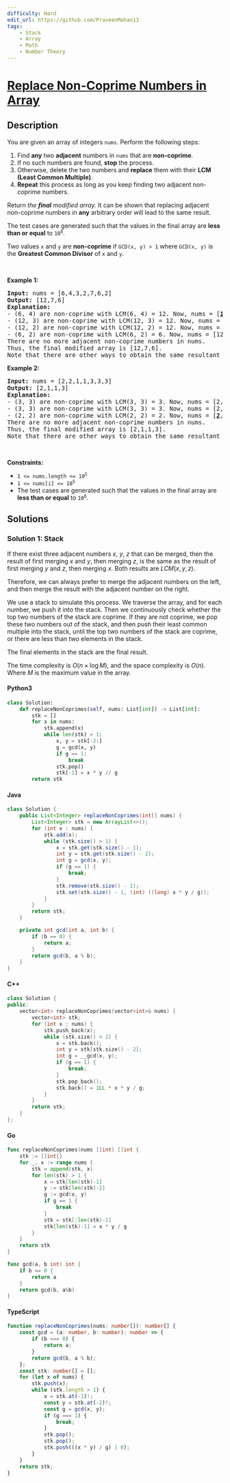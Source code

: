 ```yaml
---
difficulty: Hard
edit_url: https://github.com/PraveenMohan13
tags:
    - Stack
    - Array
    - Math
    - Number Theory
---
```


<!-- problem:start -->

# [Replace Non-Coprime Numbers in Array](https://leetcode.com/problems/replace-non-coprime-numbers-in-array)


## Description

<!-- description:start -->

<p>You are given an array of integers <code>nums</code>. Perform the following steps:</p>

<ol>
	<li>Find <strong>any</strong> two <strong>adjacent</strong> numbers in <code>nums</code> that are <strong>non-coprime</strong>.</li>
	<li>If no such numbers are found, <strong>stop</strong> the process.</li>
	<li>Otherwise, delete the two numbers and <strong>replace</strong> them with their <strong>LCM (Least Common Multiple)</strong>.</li>
	<li><strong>Repeat</strong> this process as long as you keep finding two adjacent non-coprime numbers.</li>
</ol>

<p>Return <em>the <strong>final</strong> modified array.</em> It can be shown that replacing adjacent non-coprime numbers in <strong>any</strong> arbitrary order will lead to the same result.</p>

<p>The test cases are generated such that the values in the final array are <strong>less than or equal</strong> to <code>10<sup>8</sup></code>.</p>

<p>Two values <code>x</code> and <code>y</code> are <strong>non-coprime</strong> if <code>GCD(x, y) &gt; 1</code> where <code>GCD(x, y)</code> is the <strong>Greatest Common Divisor</strong> of <code>x</code> and <code>y</code>.</p>

<p>&nbsp;</p>
<p><strong class="example">Example 1:</strong></p>

<pre>
<strong>Input:</strong> nums = [6,4,3,2,7,6,2]
<strong>Output:</strong> [12,7,6]
<strong>Explanation:</strong> 
- (6, 4) are non-coprime with LCM(6, 4) = 12. Now, nums = [<strong><u>12</u></strong>,3,2,7,6,2].
- (12, 3) are non-coprime with LCM(12, 3) = 12. Now, nums = [<strong><u>12</u></strong>,2,7,6,2].
- (12, 2) are non-coprime with LCM(12, 2) = 12. Now, nums = [<strong><u>12</u></strong>,7,6,2].
- (6, 2) are non-coprime with LCM(6, 2) = 6. Now, nums = [12,7,<u><strong>6</strong></u>].
There are no more adjacent non-coprime numbers in nums.
Thus, the final modified array is [12,7,6].
Note that there are other ways to obtain the same resultant array.
</pre>

<p><strong class="example">Example 2:</strong></p>

<pre>
<strong>Input:</strong> nums = [2,2,1,1,3,3,3]
<strong>Output:</strong> [2,1,1,3]
<strong>Explanation:</strong> 
- (3, 3) are non-coprime with LCM(3, 3) = 3. Now, nums = [2,2,1,1,<u><strong>3</strong></u>,3].
- (3, 3) are non-coprime with LCM(3, 3) = 3. Now, nums = [2,2,1,1,<u><strong>3</strong></u>].
- (2, 2) are non-coprime with LCM(2, 2) = 2. Now, nums = [<u><strong>2</strong></u>,1,1,3].
There are no more adjacent non-coprime numbers in nums.
Thus, the final modified array is [2,1,1,3].
Note that there are other ways to obtain the same resultant array.
</pre>

<p>&nbsp;</p>
<p><strong>Constraints:</strong></p>

<ul>
	<li><code>1 &lt;= nums.length &lt;= 10<sup>5</sup></code></li>
	<li><code>1 &lt;= nums[i] &lt;= 10<sup>5</sup></code></li>
	<li>The test cases are generated such that the values in the final array are <strong>less than or equal</strong> to <code>10<sup>8</sup></code>.</li>
</ul>

<!-- description:end -->

## Solutions

<!-- solution:start -->

### Solution 1: Stack

If there exist three adjacent numbers $x$, $y$, $z$ that can be merged, then the result of first merging $x$ and $y$, then merging $z$, is the same as the result of first merging $y$ and $z$, then merging $x$. Both results are $\textit{LCM}(x, y, z)$.

Therefore, we can always prefer to merge the adjacent numbers on the left, and then merge the result with the adjacent number on the right.

We use a stack to simulate this process. We traverse the array, and for each number, we push it into the stack. Then we continuously check whether the top two numbers of the stack are coprime. If they are not coprime, we pop these two numbers out of the stack, and then push their least common multiple into the stack, until the top two numbers of the stack are coprime, or there are less than two elements in the stack.

The final elements in the stack are the final result.

The time complexity is $O(n \times \log M)$, and the space complexity is $O(n)$. Where $M$ is the maximum value in the array.

<!-- tabs:start -->

#### Python3

```python
class Solution:
    def replaceNonCoprimes(self, nums: List[int]) -> List[int]:
        stk = []
        for x in nums:
            stk.append(x)
            while len(stk) > 1:
                x, y = stk[-2:]
                g = gcd(x, y)
                if g == 1:
                    break
                stk.pop()
                stk[-1] = x * y // g
        return stk
```

#### Java

```java
class Solution {
    public List<Integer> replaceNonCoprimes(int[] nums) {
        List<Integer> stk = new ArrayList<>();
        for (int x : nums) {
            stk.add(x);
            while (stk.size() > 1) {
                x = stk.get(stk.size() - 1);
                int y = stk.get(stk.size() - 2);
                int g = gcd(x, y);
                if (g == 1) {
                    break;
                }
                stk.remove(stk.size() - 1);
                stk.set(stk.size() - 1, (int) ((long) x * y / g));
            }
        }
        return stk;
    }

    private int gcd(int a, int b) {
        if (b == 0) {
            return a;
        }
        return gcd(b, a % b);
    }
}
```

#### C++

```cpp
class Solution {
public:
    vector<int> replaceNonCoprimes(vector<int>& nums) {
        vector<int> stk;
        for (int x : nums) {
            stk.push_back(x);
            while (stk.size() > 1) {
                x = stk.back();
                int y = stk[stk.size() - 2];
                int g = __gcd(x, y);
                if (g == 1) {
                    break;
                }
                stk.pop_back();
                stk.back() = 1LL * x * y / g;
            }
        }
        return stk;
    }
};
```

#### Go

```go
func replaceNonCoprimes(nums []int) []int {
	stk := []int{}
	for _, x := range nums {
		stk = append(stk, x)
		for len(stk) > 1 {
			x = stk[len(stk)-1]
			y := stk[len(stk)-2]
			g := gcd(x, y)
			if g == 1 {
				break
			}
			stk = stk[:len(stk)-1]
			stk[len(stk)-1] = x * y / g
		}
	}
	return stk
}

func gcd(a, b int) int {
	if b == 0 {
		return a
	}
	return gcd(b, a%b)
}
```

#### TypeScript

```ts
function replaceNonCoprimes(nums: number[]): number[] {
    const gcd = (a: number, b: number): number => {
        if (b === 0) {
            return a;
        }
        return gcd(b, a % b);
    };
    const stk: number[] = [];
    for (let x of nums) {
        stk.push(x);
        while (stk.length > 1) {
            x = stk.at(-1)!;
            const y = stk.at(-2)!;
            const g = gcd(x, y);
            if (g === 1) {
                break;
            }
            stk.pop();
            stk.pop();
            stk.push(((x * y) / g) | 0);
        }
    }
    return stk;
}
```

<!-- tabs:end -->

<!-- solution:end -->

<!-- problem:end -->
